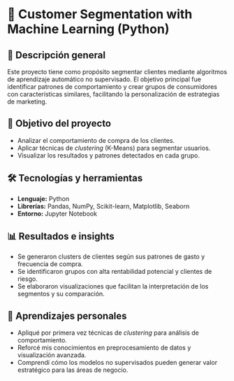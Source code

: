 # 🧩 Customer Segmentation with Machine Learning (Python)

## 📖 Descripción general
Este proyecto tiene como propósito segmentar clientes mediante algoritmos de aprendizaje automático no supervisado. El objetivo principal fue identificar patrones de comportamiento y crear grupos de consumidores con características similares, facilitando la personalización de estrategias de marketing.

## 🎯 Objetivo del proyecto
- Analizar el comportamiento de compra de los clientes.  
- Aplicar técnicas de *clustering* (K-Means) para segmentar usuarios.  
- Visualizar los resultados y patrones detectados en cada grupo.  

## 🛠️ Tecnologías y herramientas
- **Lenguaje:** Python  
- **Librerías:** Pandas, NumPy, Scikit-learn, Matplotlib, Seaborn  
- **Entorno:** Jupyter Notebook  

## 📊 Resultados e insights
- Se generaron clusters de clientes según sus patrones de gasto y frecuencia de compra.  
- Se identificaron grupos con alta rentabilidad potencial y clientes de riesgo.  
- Se elaboraron visualizaciones que facilitan la interpretación de los segmentos y su comparación.  

## 🧠 Aprendizajes personales
- Apliqué por primera vez técnicas de *clustering* para análisis de comportamiento.  
- Reforcé mis conocimientos en preprocesamiento de datos y visualización avanzada.  
- Comprendí cómo los modelos no supervisados pueden generar valor estratégico para las áreas de negocio.
